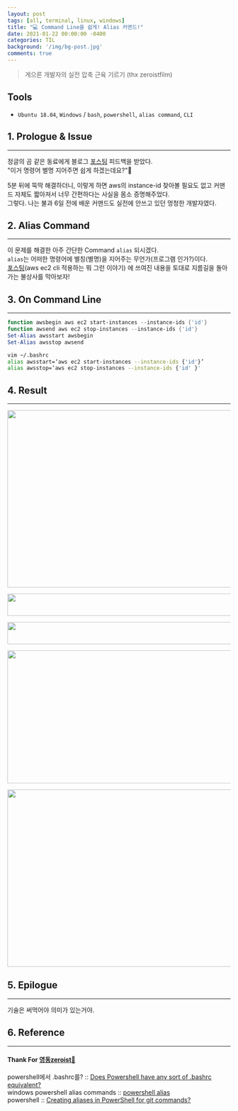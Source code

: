 ```yaml
---
layout: post
tags: [all, terminal, linux, windows]
title: "💻 Command Line을 쉽게! Alias 커맨드!"
date: 2021-01-22 00:00:00 -0400
categories: TIL
background: '/img/bg-post.jpg'
comments: true
---
```

> 게으른 개발자의 실전 압축 근육 기르기 (thx zeroistfilm)

## Tools
- `Ubuntu 18.04`, `Windows` /
  `bash`, `powershell`, `alias command`, `CLI`

## 1. Prologue & Issue
---
정글의 곰 같은 동료에게 블로그 [포스팅](!https://sunio00000.github.io/til/2021/01/17/til.html) 피드백을 받았다.  
<bold>"이거 명령어 별명 지어주면 쉽게 하겠는데요?"🧐</bold>   

5분 뒤에 뚝딱 해결하더니, 이렇게 하면 aws의 instance-id 찾아볼 필요도 없고 커맨드 자체도 짧아져서 너무 간편하다는 사실을 몸소 증명해주었다.  
그렇다. 나는 불과 6일 전에 배운 커맨드도 실전에 안쓰고 있던 멍청한 개발자였다. 

## 2. Alias Command
---
이 문제를 해결한 아주 간단한 Command `alias` 되시겠다.  
`alias`는 어떠한 명령어에 별칭(별명)을 지어주는 무언가(프로그램 인가?)이다.  
[포스팅](!https://sunio00000.github.io/til/2021/01/17/til.html)(aws ec2 cli 적용하는 뭐 그런 이야기) 에 쓰여진 내용을 토대로 지름길을 돌아가는 불상사를 막아보자!

## 3. On Command Line
---
```powershell
function awsbegin aws ec2 start-instances --instance-ids {'id'}
function awsend aws ec2 stop-instances --instance-ids {'id'}
Set-Alias awsstart awsbegin
Set-Alias awsstop awsend
```
```bash
vim ~/.bashrc
alias awsstart=‘aws ec2 start-instances --instance-ids {'id'}’ 
alias awsstop=‘aws ec2 stop-instances --instance-ids {'id' }'
```
## 4. Result
---
<p align="center"><img src = "https://user-images.githubusercontent.com/26760693/105523990-69c93f80-5d22-11eb-9f30-0830a8aae2ad.png" width="550" height="400"></p>
<p align="center"><img src = "https://user-images.githubusercontent.com/26760693/105523995-6afa6c80-5d22-11eb-8e44-a5e1e9cd1c79.png" width="550" height="50"></p>
<p align="center"><img src = "https://user-images.githubusercontent.com/26760693/105523997-6b930300-5d22-11eb-959c-66e6bff485ae.png" width="550" height="50"></p>
<p align="center"><img src = "https://user-images.githubusercontent.com/26760693/105523998-6c2b9980-5d22-11eb-8369-f1fe3a8ea617.png" width="550" height="300"></p>
<p align="center"><img src = "https://user-images.githubusercontent.com/26760693/105524000-6c2b9980-5d22-11eb-94cf-39696aa69ae2.png" width="550" height="400"></p>

## 5. Epilogue
---
기술은 써먹어야 의미가 있는거야.

## 6. Reference
---
#### Thank For [영동zeroist🤩](!https://github.com/orgs/SWJungle/people/zeroistfilm)  
powershell에서 .bashrc를? :: [Does Powershell have any sort of .bashrc equivalent?](!https://superuser.com/questions/1090141/does-powershell-have-any-sort-of-bashrc-equivalent)  
windows powershell alias commands :: [powershell alias](!https://gocoder.tistory.com/1510)  
powershell :: [Creating aliases in PowerShell for git commands?](!https://stackoverflow.com/questions/2858484/creating-aliases-in-powershell-for-git-commands)
